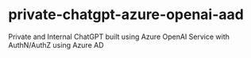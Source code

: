# private-chatgpt-azure-openai-aad
Private and Internal ChatGPT  built using Azure OpenAI Service with AuthN/AuthZ using Azure AD
